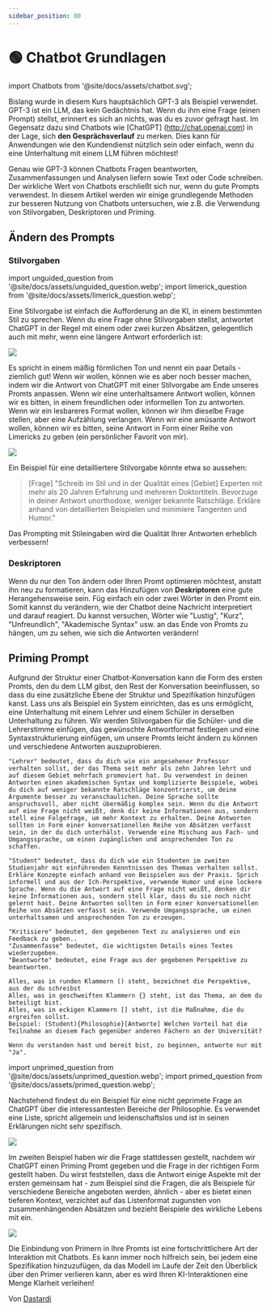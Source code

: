 ```yaml
---
sidebar_position: 80
---
```


# 🟢 Chatbot Grundlagen


import Chatbots from '@site/docs/assets/chatbot.svg';

<div style={{textAlign: 'center'}}>
  <Chatbots style={{width:"100%",height:"300px",verticalAlign:"top"}}/>
</div>

Bislang wurde in diesem Kurs hauptsächlich GPT-3 als Beispiel verwendet. GPT-3 ist ein LLM, das kein Gedächtnis hat. Wenn du ihm eine Frage (einen Prompt) stellst, erinnert es sich an nichts, was du es zuvor gefragt hast. Im Gegensatz dazu sind Chatbots wie [ChatGPT] (http://chat.openai.com) in der Lage, sich **den Gesprächsverlauf** zu merken. Dies kann für Anwendungen wie den Kundendienst nützlich sein oder einfach, wenn du eine Unterhaltung mit einem LLM führen möchtest!

Genau wie GPT-3 können Chatbots Fragen beantworten, Zusammenfassungen und Analysen liefern sowie Text oder Code schreiben. Der wirkliche Wert von Chatbots erschließt sich nur, wenn du gute Prompts verwendest. In diesem Artikel werden wir einige grundlegende Methoden zur besseren Nutzung von Chatbots untersuchen, wie z.B. die Verwendung von Stilvorgaben, Deskriptoren und Priming. 

## Ändern des Prompts

### Stilvorgaben

import unguided_question from '@site/docs/assets/unguided_question.webp';
import limerick_question from '@site/docs/assets/limerick_question.webp';

Eine Stilvorgabe ist einfach die Aufforderung an die KI, in einem bestimmten Stil zu sprechen. Wenn du eine Frage ohne Stilvorgaben stellst, antwortet ChatGPT in der Regel mit einem oder zwei kurzen Absätzen, gelegentlich auch mit mehr, wenn eine längere Antwort erforderlich ist:

<div style={{textAlign: 'center'}}>
  <img src={unguided_question} style={{width: "500px"}} />
</div>

Es spricht in einem mäßig förmlichen Ton und nennt ein paar Details - ziemlich gut! Wenn wir wollen, können wie es aber noch besser machen, indem wir die Antwort von ChatGPT mit einer Stilvorgabe am Ende unseres Promts anpassen. Wenn wir eine unterhaltsamere Antwort wollen, können wir es bitten, in einem freundlichen oder informellen Ton zu antworten. Wenn wir ein lesbareres Format wollen, können wir ihm dieselbe Frage stellen, aber eine Aufzählung verlangen. Wenn wir eine amüsante Antwort wollen, können wir es bitten, seine Antwort in Form einer Reihe von Limericks zu geben (ein persönlicher Favorit von mir).

<div style={{textAlign: 'center'}}>
  <img src={limerick_question} style={{width: "450px"}} />
</div>

Ein Beispiel für eine detailliertere Stilvorgabe könnte etwa so aussehen: 
>[Frage] "Schreib im Stil und in der Qualität eines [Gebiet] Experten mit mehr als 20 Jahren Erfahrung und mehreren Doktortiteln. Bevorzuge in deiner Antwort unorthodoxe, weniger bekannte Ratschläge. Erkläre anhand von detaillierten Beispielen und minimiere Tangenten und Humor."

Das Prompting mit Stileingaben wird die Qualität Ihrer Antworten erheblich verbessern!

### Deskriptoren

Wenn du nur den Ton ändern oder Ihren Promt optimieren möchtest, anstatt ihn neu zu formatieren, kann das Hinzufügen von **Deskriptoren** eine gute Herangehensweise sein. Füg einfach ein oder zwei Wörter in den Promt ein. Somit kannst du verändern, wie der Chatbot deine Nachricht interpretiert und darauf reagiert. Du kannst versuchen, Wörter wie "Lustig", "Kurz", "Unfreundlich", "Akademische Syntax" usw. an das Ende von Promts zu hängen, um zu sehen, wie sich die Antworten verändern!

## Priming Prompt
Aufgrund der Struktur einer Chatbot-Konversation kann die Form des ersten Promts, den du dem LLM gibst, den Rest der Konversation beeinflussen, so dass du eine zusätzliche Ebene der Struktur und Spezifikation hinzufügen kanst. Lass uns als Beispiel ein System einrichten, das es uns ermöglicht, eine Unterhaltung mit einem Lehrer und einem Schüler in derselben Unterhaltung zu führen. Wir werden Stilvorgaben für die Schüler- und die Lehrerstimme einfügen, das gewünschte Antwortformat festlegen und eine Syntaxstrukturierung einfügen, um unsere Promts leicht ändern zu können und verschiedene Antworten auszuprobieren.

    "Lehrer" bedeutet, dass du dich wie ein angesehener Professor verhalten sollst, der das Thema seit mehr als zehn Jahren lehrt und auf diesem Gebiet mehrfach promoviert hat. Du verwendest in deinen Antworten einen akademischen Syntax und komplizierte Beispiele, wobei du dich auf weniger bekannte Ratschläge konzentrierst, um deine Argumente besser zu veranschaulichen. Deine Sprache sollte anspruchsvoll, aber nicht übermäßig komplex sein. Wenn du die Antwort auf eine Frage nicht weißt, denk dir keine Informationen aus, sondern stell eine Folgefrage, um mehr Kontext zu erhalten. Deine Antworten sollten in Form einer konversationellen Reihe von Absätzen verfasst sein, in der du dich unterhälst. Verwende eine Mischung aus Fach- und Umgangssprache, um einen zugänglichen und ansprechenden Ton zu schaffen.

    "Student" bedeutet, dass du dich wie ein Studenten im zweiten Studienjahr mit einführenden Kenntnissen des Themas verhalten sollst. Erkläre Konzepte einfach anhand von Beispielen aus der Praxis. Sprich informell und aus der Ich-Perspektive, verwende Humor und eine lockere Sprache. Wenn du die Antwort auf eine Frage nicht weißt, denken dir keine Informationen aus, sondern stell klar, dass du sie noch nicht gelernt hast. Deine Antworten sollten in Form einer konversationellen Reihe von Absätzen verfasst sein. Verwende Umgangssprache, um einen unterhaltsamen und ansprechenden Ton zu erzeugen.

    "Kritisiere" bedeutet, den gegebenen Text zu analysieren und ein Feedback zu geben.. 
    "Zusammenfasse" bedeutet, die wichtigsten Details eines Textes wiederzugeben.
    "Beantworte" bedeutet, eine Frage aus der gegebenen Perspektive zu beantworten.

    Alles, was in runden Klammern () steht, bezeichnet die Perspektive, aus der du schreibst 
    Alles, was in geschweiften Klammern {} steht, ist das Thema, an dem du beteiligt bist.
    Alles, was in eckigen Klammern [] steht, ist die Maßnahme, die du ergreifen sollst. 
    Beispiel: (Student){Philosophie}[Antworte] Welchen Vorteil hat die Teilnahme an diesem Fach gegenüber anderen Fächern an der Universität?

    Wenn du verstanden hast und bereit bist, zu beginnen, antworte nur mit "Ja".
    
import unprimed_question from '@site/docs/assets/unprimed_question.webp';
import primed_question from '@site/docs/assets/primed_question.webp';

Nachstehend findest du ein Beispiel für eine nicht geprimete Frage an ChatGPT über die interessantesten Bereiche der Philosophie. Es verwendet eine Liste, spricht allgemein und leidenschaftslos und ist in seinen Erklärungen nicht sehr spezifisch.

<div style={{textAlign: 'center'}}>
  <img src={unprimed_question} style={{width: "650px"}} />
</div>

Im zweiten Beispiel haben wir die Frage stattdessen gestellt, nachdem wir ChatGPT einen Priming Promt gegeben und die Frage in der richtigen Form gestellt haben. Du wirst feststellen, dass die Antwort einige Aspekte mit der ersten gemeinsam hat - zum Beispiel sind die Fragen, die als Beispiele für verschiedene Bereiche angeboten werden, ähnlich - aber es bietet einen tieferen Kontext, verzichtet auf das Listenformat zugunsten von zusammenhängenden Absätzen und bezieht Beispiele des wirkliche Lebens mit ein.

<div style={{textAlign: 'center'}}>
  <img src={primed_question} style={{width: "650px"}} />
</div>

Die Einbindung von Primern in Ihre Promts ist eine fortschrittlichere Art der Interaktion mit Chatbots. Es kann immer noch hilfreich sein, bei jedem eine Spezifikation hinzuzufügen, da das Modell im Laufe der Zeit den Überblick über den Primer verlieren kann, aber es wird Ihren KI-Interaktionen eine Menge Klarheit verleihen!

Von [Dastardi](https://twitter.com/lukescurrier)
